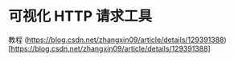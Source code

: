 # 可视化 HTTP 请求工具

教程 (https://blog.csdn.net/zhangxin09/article/details/129391388)[https://blog.csdn.net/zhangxin09/article/details/129391388]